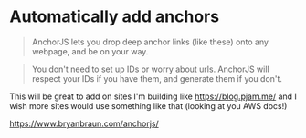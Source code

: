 # Automatically add anchors

> AnchorJS lets you drop deep anchor links (like these) onto any webpage, and be on your way.

> You don't need to set up IDs or worry about urls. AnchorJS will respect your IDs if you have them, and generate them if you don't.

This will be great to add on sites I'm building like https://blog.pjam.me/ and I wish more sites would use something like that (looking at you AWS docs!)

https://www.bryanbraun.com/anchorjs/
